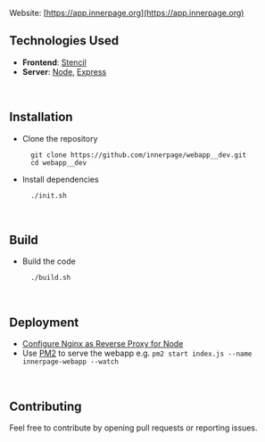 Website: [https://app.innerpage.org](https://app.innerpage.org)

## Technologies Used

- **Frontend**: [Stencil](https://stenciljs.com/)
- **Server**: [Node](https://nodejs.org/en), [Express](https://expressjs.com/)

<br/>

## Installation

- Clone the repository <br/>

  ```
    git clone https://github.com/innerpage/webapp__dev.git
    cd webapp__dev
  ```

- Install dependencies <br/>
  ```
    ./init.sh
  ```

<br/>

## Build

- Build the code <br/>

  ```
    ./build.sh
  ```

<br/>

## Deployment

- [Configure Nginx as Reverse Proxy for Node](https://www.digitalocean.com/community/tutorials/nginx-reverse-proxy-node-angular)
- Use [PM2](https://pm2.keymetrics.io/) to serve the webapp e.g.
  `pm2 start index.js --name innerpage-webapp --watch`

<br/>

## Contributing

Feel free to contribute by opening pull requests or reporting issues.
